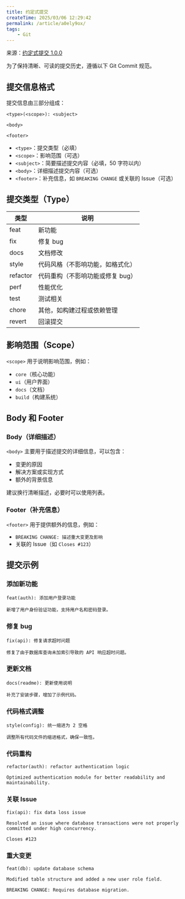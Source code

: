 ```yaml
---
title: 约定式提交
createTime: 2025/03/06 12:29:42
permalink: /article/a0ely9ox/
tags:
    - Git
---
```


来源：[约定式提交 1.0.0](https://www.conventionalcommits.org/zh-hans/v1.0.0/)

为了保持清晰、可读的提交历史，遵循以下 Git Commit 规范。

## 提交信息格式

提交信息由三部分组成：

```commit:no-line-numbers
<type>(<scope>): <subject>

<body>

<footer>
```

- `<type>`：提交类型（必填）
- `<scope>`：影响范围（可选）
- `<subject>`：简要描述提交内容（必填，50 字符以内）
- `<body>`：详细描述提交内容（可选）
- `<footer>`：补充信息，如 `BREAKING CHANGE` 或关联的 Issue（可选）

## 提交类型（Type）

| 类型     | 说明 |
|----------|------|
| feat     | 新功能 |
| fix      | 修复 bug |
| docs     | 文档修改 |
| style    | 代码风格（不影响功能，如格式化） |
| refactor | 代码重构（不影响功能或修复 bug） |
| perf     | 性能优化 |
| test     | 测试相关 |
| chore    | 其他，如构建过程或依赖管理 |
| revert   | 回滚提交 |

## 影响范围（Scope）

`<scope>` 用于说明影响范围，例如：

- `core`（核心功能）
- `ui`（用户界面）
- `docs`（文档）
- `build`（构建系统）

## Body 和 Footer

### Body（详细描述）

`<body>` 主要用于描述提交的详细信息，可以包含：

- 变更的原因
- 解决方案或实现方式
- 额外的背景信息

建议换行清晰描述，必要时可以使用列表。

### Footer（补充信息）

`<footer>` 用于提供额外的信息，例如：

- `BREAKING CHANGE: 描述重大变更及影响`
- 关联的 Issue（如 `Closes #123`）

## 提交示例

### 添加新功能

```commit:no-line-numbers
feat(auth): 添加用户登录功能

新增了用户身份验证功能，支持用户名和密码登录。
```

### 修复 bug

```commit:no-line-numbers
fix(api): 修复请求超时问题

修复了由于数据库查询未加索引导致的 API 响应超时问题。
```

### 更新文档

```commit:no-line-numbers
docs(readme): 更新使用说明

补充了安装步骤，增加了示例代码。
```

### 代码格式调整

```commit:no-line-numbers
style(config): 统一缩进为 2 空格

调整所有代码文件的缩进格式，确保一致性。
```

### 代码重构

```commit:no-line-numbers
refactor(auth): refactor authentication logic

Optimized authentication module for better readability and maintainability.
```

### 关联 Issue

```commit:no-line-numbers
fix(api): fix data loss issue

Resolved an issue where database transactions were not properly committed under high concurrency.

Closes #123
```

### 重大变更

```commit:no-line-numbers
feat(db): update database schema

Modified table structure and added a new user role field.

BREAKING CHANGE: Requires database migration.
```
